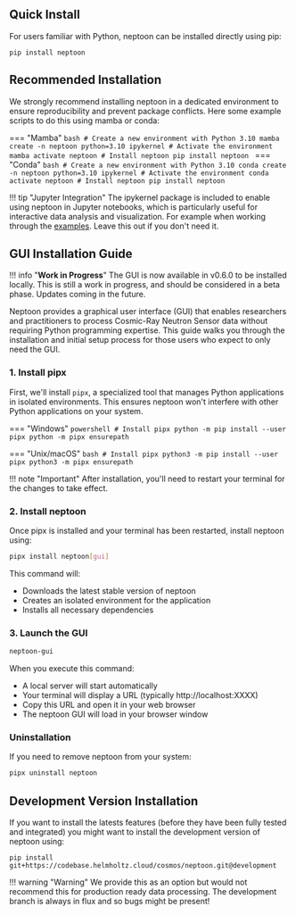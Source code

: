 ## Quick Install

For users familiar with Python, neptoon can be installed directly using pip:

```
pip install neptoon
```
## Recommended Installation
We strongly recommend installing neptoon in a dedicated environment to ensure reproducibility and prevent package conflicts.
Here some example scripts to do this using mamba or conda:

=== "Mamba"
    ```bash
    # Create a new environment with Python 3.10
    mamba create -n neptoon python=3.10 ipykernel
    # Activate the environment
    mamba activate neptoon
    # Install neptoon
    pip install neptoon
    ```
=== "Conda"
    ```bash
    # Create a new environment with Python 3.10
    conda create -n neptoon python=3.10 ipykernel
    # Activate the environment
    conda activate neptoon
    # Install neptoon
    pip install neptoon
    ```

!!! tip "Jupyter Integration"
    The ipykernel package is included to enable using neptoon in Jupyter notebooks, which is particularly useful for interactive data analysis and visualization. For example when working through the [examples](neptoon-examples.md). Leave this out if you don't need it.


## GUI Installation Guide

!!! info "**Work in Progress**"
    The GUI is now available in v0.6.0 to be installed locally. This is still a work in progress, and should be considered in a beta phase. Updates coming in the future.


Neptoon provides a graphical user interface (GUI) that enables researchers and practitioners to process Cosmic-Ray Neutron Sensor data without requiring Python programming expertise. This guide walks you through the installation and initial setup process for those users who expect to only need the GUI.

### 1. Install pipx

First, we'll install `pipx`, a specialized tool that manages Python applications in isolated environments. This ensures neptoon won't interfere with other Python applications on your system.

=== "Windows"
    ```powershell
    # Install pipx
    python -m pip install --user pipx
    python -m pipx ensurepath
    ```

=== "Unix/macOS"
    ```bash
    # Install pipx
    python3 -m pip install --user pipx
    python3 -m pipx ensurepath
    ```

!!! note "Important"
    After installation, you'll need to restart your terminal for the changes to take effect.

### 2. Install neptoon

Once pipx is installed and your terminal has been restarted, install neptoon using:

```bash
pipx install neptoon[gui]
```

This command will:

- Downloads the latest stable version of neptoon
- Creates an isolated environment for the application
- Installs all necessary dependencies

### 3. Launch the GUI

```bash
neptoon-gui
```
When you execute this command:

- A local server will start automatically
- Your terminal will display a URL (typically http://localhost:XXXX)
- Copy this URL and open it in your web browser
- The neptoon GUI will load in your browser window


### Uninstallation
 
If you need to remove neptoon from your system:

```bash
pipx uninstall neptoon
```

## Development Version Installation

If you want to install the latests features (before they have been fully tested and integrated) you might want to install the development version of neptoon using:

```
pip install git+https://codebase.helmholtz.cloud/cosmos/neptoon.git@development
```

!!! warning "Warning"
    We provide this as an option but would not recommend this for production ready data processing. The development branch is always in flux and so bugs might be present!
